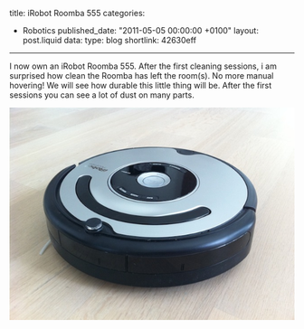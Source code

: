 title: iRobot Roomba 555
categories:
  - Robotics
published_date: "2011-05-05 00:00:00 +0100"
layout: post.liquid
data:
  type: blog
  shortlink: 42630eff
---
I now own an iRobot Roomba 555. After the first cleaning sessions, i am surprised how clean the Roomba has left the room(s).
No more manual hovering! We will see how durable this little thing will be. After the first sessions you can see a lot of dust on many parts.

<!-- more -->

![Roomba 555](roomba555.jpg)
